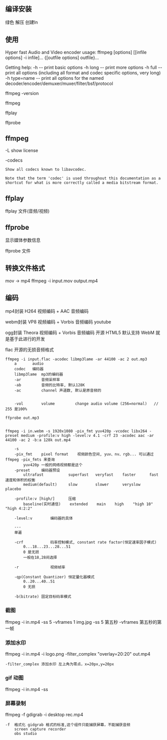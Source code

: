 ## 编译安装

绿色
解压
创建ln


## 使用

Hyper fast Audio and Video encoder
usage: ffmpeg [options] [[infile options] -i infile]... {[outfile options] outfile}...

Getting help:
    -h              -- print basic options
    -h long         -- print more options
    -h full         -- print all options (including all format and codec specific options, very long)
    -h type=name    -- print all options for the named decoder/encoder/demuxer/muxer/filter/bsf/protocol

ffmpeg -version



ffmpeg

ffplay

ffprobe



## ffmpeg

-L  show license

-codecs

    Show all codecs known to libavcodec.

    Note that the term 'codec' is used throughout this documentation as a
    shortcut for what is more correctly called a media bitstream format.



## ffplay

ffplay 文件(音频/视频)


## ffprobe

显示媒体参数信息

ffprobe 文件


## 转换文件格式

mov -> mp4
    ffmpeg -i input.mov output.mp4


## 编码

mp4封装
    H264 视频编码 + AAC 音频编码

webm封装
    VP8 视频编码 + Vorbis 音频编码
    youtube

ogg封装
    Theora 视频编码 + Vorbis 音频编码
    开源
    HTML5 默认支持
    WebM 就是基于此进行的开发


flac 开源的无损音频格式

    ffmpeg -i input.flac -acodec libmp3lame -ar 44100 -ac 2 out.mp3
        a       audio
        codec   编码器
        libmp3lame  mp3的编码器
        -ar         音频采样率
        -ab         音频的比特率, 默认128K
        -ac         channel 声道数, 默认是原音频的


        -vol        volume         change audio volume (256=normal)   // 255 是100%

    ffprobe out.mp3


    ffmpeg -i in.webm -s 1920x1080 -pix_fmt yuv420p -vcodec libx264 -preset medium -profile:v high -level:v 4.1 -crf 23 -acodec aac -ar 44100 -ac 2 -b:a 128k out.mp4

        -s 
        -pix_fmt    pixel format    视频颜色空间, yuv、nv、rgb... 可以通过 ffmpeg -pix_fmts 来查询
            yuv420p 一般的网络视频都是这个
        -preset     编码器预设
            ultrafast           superfast   veryfast    faster      fast            速度和体积的权衡
            medium(default)     slow        slower      veryslow    placebo
        
        -profile:v [high/]      压缩
            baseline(实时通信)    extended    main    high    "high 10"  "high 4:2:2"
        
        -level:v        编码器的具体

        ---
        单遍
        
        -crf            码率控制模式, constant rate factor(恒定速率因子模式)
            0...18...23...28...51
            0 是无损
            一般在18,28间选择

        -r              视频帧率

        -qp(Constant Quantizer) 恒定量化器模式
            0..20...40..51
            0 无损

        -b(bitrate) 固定目标码率模式



### 截图

ffmpeg -i in.mp4 -ss 5 -vframes 1 img.jpg
    -ss 5       第五秒
    -vframes    第五秒的第一帧

### 添加水印

ffmpeg -i in.mp4 -i logo.png -filter_complex "overlay=20:20" out.mp4

    -filter_complex 添加水印 左上角为零点，x=20px,y=20px

### gif 动图

ffmpeg -i in.mp4 -ss

### 屏幕录制

ffmpeg -f gdigrab -i desktop rec.mp4
    
    -f  格式化 gidgrab 格式的标准,这个组件只能捕获屏幕，不能捕获音频
        screen capture recorder
        obs studio
    
